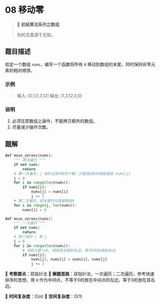 # 08 移动零

> 🌈 **初级算法系列之数组**
>
> 你的无畏源于无知。

## 题目描述

给定一个数组 `nums`，编写一个函数将所有 `0` 移动到数组的末尾，同时保持非零元素的相对顺序。

### 示例

> 输入: [0,1,0,3,12]
> 输出: [1,3,12,0,0]

### 说明

1. 必须在原数组上操作，不能拷贝额外的数组。
2. 尽量减少操作次数。

## 题解

```python
def move_zeroes(nums):
    """ 两次遍历 """
    if not nums:
        return
    # 第一次遍历，j 指针记录非0的个数，只要是非0的就赋值给 nums[j]
    j = 0
    for i in range(len(nums)):
        if nums[i]:
            nums[j] = nums[i]
            j += 1
    # 第二次遍历，把末尾的元素都赋给0
    for i in range(j, len(nums)):
        nums[i] = 0
```

```python
def move_zeroes(nums):
    """ 一次遍历 """
    if not nums:
        return
    # 两个指针 i 和 j
    j = 0
    for i in range(len(nums)):
        # 当前元素!=0, 就把其交换到左边，等于0的交换到右边
        if nums[i]:
            nums[j], nums[i] = nums[i], nums[j]
            j += 1
```

🍥 **考察要点**：双指针法
🍬 **解题思路**：双指针法，一次遍历；二次遍历，参考快速排序的思想，用 `0` 作为中间点，不等于0的放在中间点的左边，等于0的放在其右边。

🍉 **时间复杂度**：O(n)
🍭 **空间复杂度**：O(1)
